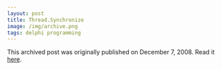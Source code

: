 ```yaml
---
layout: post
title: Thread.Synchronize
image: /img/archive.png
tags: delphi programming
---
```

This archived post was originally published on December 7, 2008. Read it [here](/alex.ciobanu.org/indexcbb6.html).

